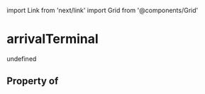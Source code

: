 import Link from 'next/link'
import Grid from '@components/Grid'

# arrivalTerminal

undefined

## Property of



